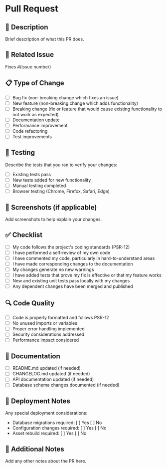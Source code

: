 # Pull Request

## 📝 Description
Brief description of what this PR does.

## 🔗 Related Issue
Fixes #(issue number)

## 📋 Type of Change
- [ ] Bug fix (non-breaking change which fixes an issue)
- [ ] New feature (non-breaking change which adds functionality)
- [ ] Breaking change (fix or feature that would cause existing functionality to not work as expected)
- [ ] Documentation update
- [ ] Performance improvement
- [ ] Code refactoring
- [ ] Test improvements

## 🧪 Testing
Describe the tests that you ran to verify your changes:

- [ ] Existing tests pass
- [ ] New tests added for new functionality
- [ ] Manual testing completed
- [ ] Browser testing (Chrome, Firefox, Safari, Edge)

## 📸 Screenshots (if applicable)
Add screenshots to help explain your changes.

## ✅ Checklist
- [ ] My code follows the project's coding standards (PSR-12)
- [ ] I have performed a self-review of my own code
- [ ] I have commented my code, particularly in hard-to-understand areas
- [ ] I have made corresponding changes to the documentation
- [ ] My changes generate no new warnings
- [ ] I have added tests that prove my fix is effective or that my feature works
- [ ] New and existing unit tests pass locally with my changes
- [ ] Any dependent changes have been merged and published

## 🔍 Code Quality
- [ ] Code is properly formatted and follows PSR-12
- [ ] No unused imports or variables
- [ ] Proper error handling implemented
- [ ] Security considerations addressed
- [ ] Performance impact considered

## 📖 Documentation
- [ ] README.md updated (if needed)
- [ ] CHANGELOG.md updated (if needed)
- [ ] API documentation updated (if needed)
- [ ] Database schema changes documented (if needed)

## 🚀 Deployment Notes
Any special deployment considerations:

- Database migrations required: [ ] Yes [ ] No
- Configuration changes required: [ ] Yes [ ] No
- Asset rebuild required: [ ] Yes [ ] No

## 💬 Additional Notes
Add any other notes about the PR here.